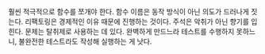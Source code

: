 훨씬 적극적으로 함수를 쪼개야 한다.
함수 이름은 동작 방식이 아닌 의도가 드러나게 짓는다.
리팩토링은 경제적인 이유 때문에 진행하는 것이다.
주석은 악취가 아닌 향기를 입힌다. 문제는 탈취제로 사용하는 데 있다.
완벽하게 만드느라 테스트를 수행하지 못하느니, 불완전한 테스트라도 작성해 실행하는 게 낫다.
